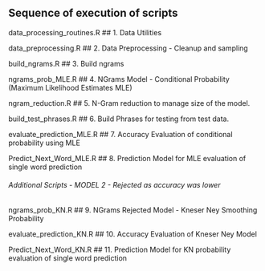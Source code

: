 ## Sequence of execution of scripts

data_processing_routines.R    		## 1. Data Utilities

data_preprocessing.R                ## 2. Data Preprocessing - Cleanup and sampling

build_ngrams.R                      ## 3. Build ngrams

ngrams_prob_MLE.R                   ## 4. NGrams Model  - Conditional Probability (Maximum Likelihood Estimates MLE)

ngram_reduction.R                   ## 5. N-Gram reduction to manage size of the model.

build_test_phrases.R                ## 6. Build Phrases for testing from test data.

evaluate_prediction_MLE.R           ## 7. Accuracy Evaluation of conditional probability using MLE

Predict_Next_Word_MLE.R             ## 8. Prediction Model for MLE evaluation of single word prediction

###### Additional Scripts - MODEL 2 - Rejected as accuracy was lower

ngrams_prob_KN.R                    ## 9. NGrams Rejected Model  - Kneser Ney Smoothing Probability 

evaluate_prediction_KN.R            ## 10. Accuracy Evaluation of Kneser Ney Model

Predict_Next_Word_KN.R              ## 11. Prediction Model for KN probability evaluation of single word prediction